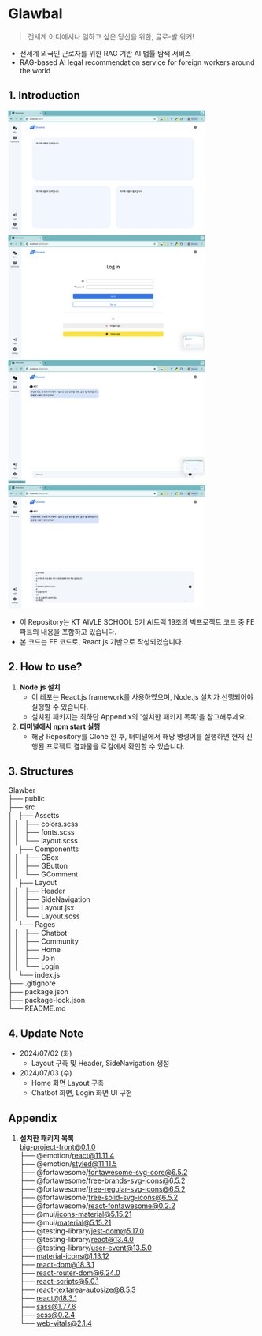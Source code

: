 # Glawbal
> 전세계 어디에서나 일하고 싶은 당신을 위한, 글로-발 워커!
* 전세계 외국인 근로자를 위한 RAG 기반 AI 법률 탐색 서비스
* RAG-based AI legal recommendation service for foreign workers around the world

## 1. Introduction
<img src="public/preview-home.png" width=400/> <img src="public/preview-login.png" width=400/>
<img src="public/preview-chat1.png" width=400/> <img src="public/preview-chat2.png" width=400/>

* 이 Repository는 KT AIVLE SCHOOL 5기 AI트랙 19조의 빅프로젝트 코드 중 FE 파트의 내용을 포함하고 있습니다.
* 본 코드는 FE 코드로, React.js 기반으로 작성되었습니다.

## 2. How to use?
1. **Node.js 설치**
    * 이 레포는 React.js framework를 사용하였으며, Node.js 설치가 선행되어야 실행할 수 있습니다.
    * 설치된 패키지는 최하단 Appendix의 '설치한 패키지 목록'을 참고해주세요.
2. **터미널에서 npm start 실행**
    * 해당 Repository를 Clone 한 후, 터미널에서 해당 명령어를 실행하면 현재 진행된 프로젝트 결과물을 로컬에서 확인할 수 있습니다.


## 3. Structures
Glawber <br>
    ├── public <br>
    ├── src <br>
    │   ├── Assetts <br>
    │   │   ├── colors.scss <br>
    │   │   ├── fonts.scss <br>
    │   │   └── layout.scss <br>
    │   ├── Componentts <br>
    │   │   ├── GBox <br>
    │   │   ├── GButton <br>
    │   │   └── GComment <br>
    │   ├── Layout <br>
    │   │   ├── Header <br>
    │   │   ├── SideNavigation <br>
    │   │   ├── Layout.jsx <br>
    │   │   └── Layout.scss <br>
    │   └── Pages <br>
    │   │   ├── Chatbot <br>
    │   │   ├── Community <br>
    │   │   ├── Home <br>
    │   │   ├── Join <br>
    │   │   └── Login <br>
    │   └── index.js <br>
    ├── .gitignore <br>
    ├── package.json <br>
    ├── package-lock.json <br>
    └── README.md <br>

## 4. Update Note
* 2024/07/02 (화)
    * Layout 구축 및 Header, SideNavigation 생성
* 2024/07/03 (수)
    * Home 화면 Layout 구축
    * Chatbot 화면, Login 화면 UI 구현


## Appendix
1. **설치한 패키지 목록** <br>
big-project-front@0.1.0 <br>
├── @emotion/react@11.11.4 <br>
├── @emotion/styled@11.11.5 <br>
├── @fortawesome/fontawesome-svg-core@6.5.2 <br>
├── @fortawesome/free-brands-svg-icons@6.5.2 <br>
├── @fortawesome/free-regular-svg-icons@6.5.2 <br>
├── @fortawesome/free-solid-svg-icons@6.5.2 <br>
├── @fortawesome/react-fontawesome@0.2.2 <br>
├── @mui/icons-material@5.15.21 <br>
├── @mui/material@5.15.21 <br>
├── @testing-library/jest-dom@5.17.0 <br>
├── @testing-library/react@13.4.0 <br>
├── @testing-library/user-event@13.5.0 <br>
├── material-icons@1.13.12 <br>
├── react-dom@18.3.1 <br>
├── react-router-dom@6.24.0 <br>
├── react-scripts@5.0.1 <br>
├── react-textarea-autosize@8.5.3 <br>
├── react@18.3.1 <br>
├── sass@1.77.6 <br>
├── scss@0.2.4 <br>
└── web-vitals@2.1.4 <br>